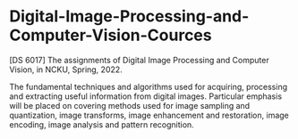 # Digital-Image-Processing-and-Computer-Vision-Cources
[DS 6017] The assignments of Digital Image Processing and Computer Vision, in NCKU, Spring, 2022.

The fundamental techniques and algorithms used for acquiring, processing and extracting useful information from digital images. Particular emphasis will be placed on covering methods used for image sampling and quantization, image transforms, image enhancement and restoration, image encoding, image analysis and pattern recognition.
